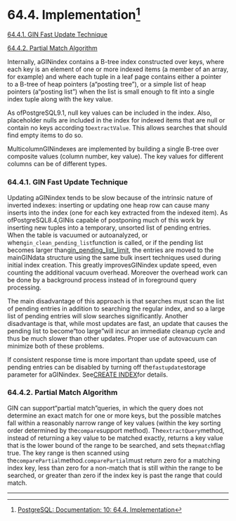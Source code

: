 # 64.4. Implementation[^1]

[64.4.1. GIN Fast Update Technique](https://www.postgresql.org/docs/10/static/gin-implementation.html#GIN-FAST-UPDATE)

[64.4.2. Partial Match Algorithm](https://www.postgresql.org/docs/10/static/gin-implementation.html#GIN-PARTIAL-MATCH)

Internally, aGINindex contains a B-tree index constructed over keys, where each key is an element of one or more indexed items \(a member of an array, for example\) and where each tuple in a leaf page contains either a pointer to a B-tree of heap pointers \(a“posting tree”\), or a simple list of heap pointers \(a“posting list”\) when the list is small enough to fit into a single index tuple along with the key value.

As ofPostgreSQL9.1, null key values can be included in the index. Also, placeholder nulls are included in the index for indexed items that are null or contain no keys according to`extractValue`. This allows searches that should find empty items to do so.

MulticolumnGINindexes are implemented by building a single B-tree over composite values \(column number, key value\). The key values for different columns can be of different types.

### 64.4.1. GIN Fast Update Technique

Updating aGINindex tends to be slow because of the intrinsic nature of inverted indexes: inserting or updating one heap row can cause many inserts into the index \(one for each key extracted from the indexed item\). As ofPostgreSQL8.4,GINis capable of postponing much of this work by inserting new tuples into a temporary, unsorted list of pending entries. When the table is vacuumed or autoanalyzed, or when`gin_clean_pending_list`function is called, or if the pending list becomes larger than[gin\_pending\_list\_limit](https://www.postgresql.org/docs/10/static/runtime-config-client.html#GUC-GIN-PENDING-LIST-LIMIT), the entries are moved to the mainGINdata structure using the same bulk insert techniques used during initial index creation. This greatly improvesGINindex update speed, even counting the additional vacuum overhead. Moreover the overhead work can be done by a background process instead of in foreground query processing.

The main disadvantage of this approach is that searches must scan the list of pending entries in addition to searching the regular index, and so a large list of pending entries will slow searches significantly. Another disadvantage is that, while most updates are fast, an update that causes the pending list to become“too large”will incur an immediate cleanup cycle and thus be much slower than other updates. Proper use of autovacuum can minimize both of these problems.

If consistent response time is more important than update speed, use of pending entries can be disabled by turning off the`fastupdate`storage parameter for aGINindex. See[CREATE INDEX](https://www.postgresql.org/docs/10/static/sql-createindex.html)for details.

### 64.4.2. Partial Match Algorithm

GIN can support“partial match”queries, in which the query does not determine an exact match for one or more keys, but the possible matches fall within a reasonably narrow range of key values \(within the key sorting order determined by the`compare`support method\). The`extractQuery`method, instead of returning a key value to be matched exactly, returns a key value that is the lower bound of the range to be searched, and sets the`pmatch`flag true. The key range is then scanned using the`comparePartial`method.`comparePartial`must return zero for a matching index key, less than zero for a non-match that is still within the range to be searched, or greater than zero if the index key is past the range that could match.

---



[^1]: [ PostgreSQL: Documentation: 10: 64.4. Implementation](https://www.postgresql.org/docs/10/static/gin-implementation.html)

